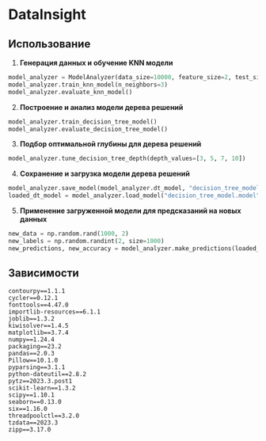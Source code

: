 # DataInsight

## Использование

1. **Генерация данных и обучение KNN модели**

```python
model_analyzer = ModelAnalyzer(data_size=10000, feature_size=2, test_size=0.2, random_state=42)
model_analyzer.train_knn_model(n_neighbors=3)
model_analyzer.evaluate_knn_model()
```
   
2. **Построение и анализ модели дерева решений**
```python
model_analyzer.train_decision_tree_model()
model_analyzer.evaluate_decision_tree_model()
```

3. **Подбор оптимальной глубины для дерева решений**
```python
model_analyzer.tune_decision_tree_depth(depth_values=[3, 5, 7, 10])
```

4. **Сохранение и загрузка модели дерева решений**
```python
model_analyzer.save_model(model_analyzer.dt_model, "decision_tree_model.model")
loaded_dt_model = model_analyzer.load_model("decision_tree_model.model")
```

5. **Применение загруженной модели для предсказаний на новых данных**
```python
new_data = np.random.rand(1000, 2)
new_labels = np.random.randint(2, size=1000)
new_predictions, new_accuracy = model_analyzer.make_predictions(loaded_dt_model, new_data, y_true=new_labels)
```
## Зависимости
```Text
contourpy==1.1.1
cycler==0.12.1
fonttools==4.47.0
importlib-resources==6.1.1
joblib==1.3.2
kiwisolver==1.4.5
matplotlib==3.7.4
numpy==1.24.4
packaging==23.2
pandas==2.0.3
Pillow==10.1.0
pyparsing==3.1.1
python-dateutil==2.8.2
pytz==2023.3.post1
scikit-learn==1.3.2
scipy==1.10.1
seaborn==0.13.0
six==1.16.0
threadpoolctl==3.2.0
tzdata==2023.3
zipp==3.17.0
```


